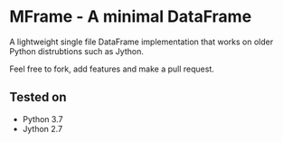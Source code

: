 # MFrame - A minimal DataFrame

A lightweight single file DataFrame implementation that works on older Python distrubtions such as Jython.

Feel free to fork, add features and make a pull request.

## Tested on

* Python 3.7
* Jython 2.7